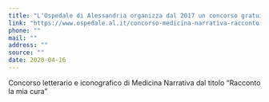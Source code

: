 ```yaml
---
title: "L'Ospedale di Alessandria organizza dal 2017 un concorso gratuito di Medicina Narrativa."
link: "https://www.ospedale.al.it/concorso-medicina-narrativa-racconto-la-mia-cura/"
phone: ""
mail: ""
address: ""
source: ""
date: 2020-04-16
---
```


Concorso letterario e iconografico di Medicina Narrativa dal titolo “Racconto la mia cura” 